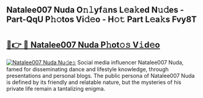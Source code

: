## Natalee007 Nuda O𝚗𝚕yf𝚊ns L𝚎a𝚔ed N𝚞𝚍es - Part-QqU P𝚑𝚘tos Vi𝚍𝚎o - H𝚘𝚝 Part L𝚎a𝚔s Fvy8T

# <h2><a href="http://kf1qkf.oniu.top/?m=Natalee007+Nuda">🔗👉 🔴 Natalee007 Nuda P𝚑ot𝚘𝚜 V𝚒d𝚎o</a></h2>

[![Natalee007 Nuda Nu𝚍e𝚜](https://i.imgur.com/0qMVB7G.gif)](http://kf1qkf.oniu.top/?m=Natalee007+Nuda)
Social media influencer Natalee007 Nuda, famed for disseminating dance and lifestyle knowledge, through presentations and personal blogs. The public persona of Natalee007 Nuda is defined by its friendly and relatable nature, but the mysteries of his private life remain a tantalizing enigma.  
